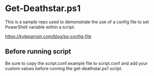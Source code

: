 # Get-Deathstar.ps1

This is a sample repo used to demonstrate the use of a config file to set PowerShell variable within a script.

https://kyleparrish.com/blog/ps-config-file

## Before running script

Be sure to copy the script.conf.example file to script.conf and add your custom values before running the get-deathstar.ps1 script.